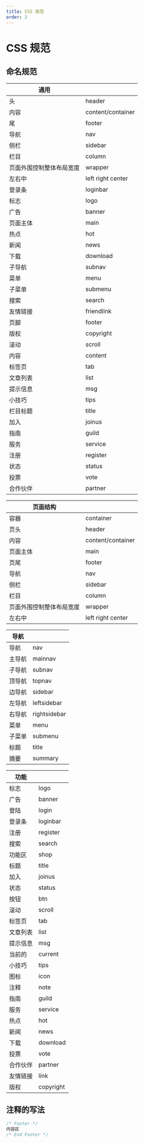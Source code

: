 ```yaml
---
title: CSS 规范
order: 2
---
```


# CSS 规范

## 命名规范

| 通用                     |                   |
| ------------------------ | ----------------- |
| 头                       | header            |
| 内容                     | content/container |
| 尾                       | footer            |
| 导航                     | nav               |
| 侧栏                     | sidebar           |
| 栏目                     | column            |
| 页面外围控制整体布局宽度 | wrapper           |
| 左右中                   | left right center |
| 登录条                   | loginbar          |
| 标志                     | logo              |
| 广告                     | banner            |
| 页面主体                 | main              |
| 热点                     | hot               |
| 新闻                     | news              |
| 下载                     | download          |
| 子导航                   | subnav            |
| 菜单                     | menu              |
| 子菜单                   | submenu           |
| 搜索                     | search            |
| 友情链接                 | friendlink        |
| 页脚                     | footer            |
| 版权                     | copyright         |
| 滚动                     | scroll            |
| 内容                     | content           |
| 标签页                   | tab               |
| 文章列表                 | list              |
| 提示信息                 | msg               |
| 小技巧                   | tips              |
| 栏目标题                 | title             |
| 加入                     | joinus            |
| 指南                     | guild             |
| 服务                     | service           |
| 注册                     | register          |
| 状态                     | status            |
| 投票                     | vote              |
| 合作伙伴                 | partner           |

| 页面结构                 |                   |
| ------------------------ | ----------------- |
| 容器                     | container         |
| 页头                     | header            |
| 内容                     | content/container |
| 页面主体                 | main              |
| 页尾                     | footer            |
| 导航                     | nav               |
| 侧栏                     | sidebar           |
| 栏目                     | column            |
| 页面外围控制整体布局宽度 | wrapper           |
| 左右中                   | left right center |

| 导航   |              |
| ------ | ------------ |
| 导航   | nav          |
| 主导航 | mainnav      |
| 子导航 | subnav       |
| 顶导航 | topnav       |
| 边导航 | sidebar      |
| 左导航 | leftsidebar  |
| 右导航 | rightsidebar |
| 菜单   | menu         |
| 子菜单 | submenu      |
| 标题   | title        |
| 摘要   | summary      |

| 功能     |           |
| -------- | --------- |
| 标志     | logo      |
| 广告     | banner    |
| 登陆     | login     |
| 登录条   | loginbar  |
| 注册     | register  |
| 搜索     | search    |
| 功能区   | shop      |
| 标题     | title     |
| 加入     | joinus    |
| 状态     | status    |
| 按钮     | btn       |
| 滚动     | scroll    |
| 标签页   | tab       |
| 文章列表 | list      |
| 提示信息 | msg       |
| 当前的   | current   |
| 小技巧   | tips      |
| 图标     | icon      |
| 注释     | note      |
| 指南     | guild     |
| 服务     | service   |
| 热点     | hot       |
| 新闻     | news      |
| 下载     | download  |
| 投票     | vote      |
| 合作伙伴 | partner   |
| 友情链接 | link      |
| 版权     | copyright |

## 注释的写法

```css
/* Footer */
内容区
/* End Footer */
```
